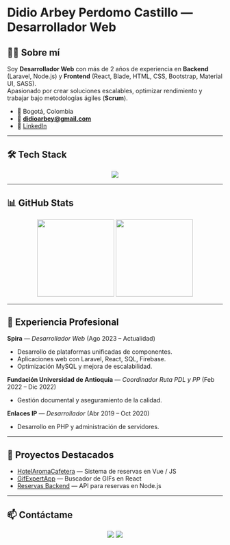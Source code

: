 # Didio Arbey Perdomo Castillo — Desarrollador Web

## 👨‍💻 Sobre mí
Soy **Desarrollador Web** con más de 2 años de experiencia en **Backend** (Laravel, Node.js) y **Frontend** (React, Blade, HTML, CSS, Bootstrap, Material UI, SASS).  
Apasionado por crear soluciones escalables, optimizar rendimiento y trabajar bajo metodologías ágiles (**Scrum**).

- 📍 Bogotá, Colombia  
- 📧 **didioarbey@gmail.com**  
- 💼 [LinkedIn](https://linkedin.com/in/didio-perdomo-6a4374114)

---

## 🛠 Tech Stack
<p align="center">
  <img src="https://skillicons.dev/icons?i=php,laravel,nodejs,react,html,css,bootstrap,sass,materialui,jquery,mysql,git,github,gitlab,vscode,linux" />
</p>

---

## 📊 GitHub Stats
<p align="center">
  <img src="https://github-readme-stats.vercel.app/api?username=DidioArbey&show_icons=true&theme=tokyonight&count_private=true" height="180em" />
  <img src="https://github-readme-streak-stats.herokuapp.com/?user=DidioArbey&theme=tokyonight" height="180em" />
</p>

---

## 🚀 Experiencia Profesional
**Spira** — *Desarrollador Web* (Ago 2023 – Actualidad)  
- Desarrollo de plataformas unificadas de componentes.  
- Aplicaciones web con Laravel, React, SQL, Firebase.  
- Optimización MySQL y mejora de escalabilidad.  

**Fundación Universidad de Antioquia** — *Coordinador Ruta PDL y PP* (Feb 2022 – Dic 2022)  
- Gestión documental y aseguramiento de la calidad.  

**Enlaces IP** — *Desarrollador* (Abr 2019 – Oct 2020)  
- Desarrollo en PHP y administración de servidores.

---

## 📌 Proyectos Destacados
- [HotelAromaCafetera](https://github.com/DidioArbey/HotelAromaCafetera) — Sistema de reservas en Vue / JS  
- [GifExpertApp](https://github.com/DidioArbey/GifExpertApp) — Buscador de GIFs en React  
- [Reservas Backend](https://github.com/DidioArbey/ReservasBack) — API para reservas en Node.js  

---

## 📫 Contáctame
<p align="center">
  <a href="mailto:didioarbey@gmail.com"><img src="https://img.shields.io/badge/Gmail-didioarbey@gmail.com-D14836?style=for-the-badge&logo=gmail&logoColor=white" /></a>
  <a href="https://linkedin.com/in/didio-perdomo-6a4374114"><img src="https://img.shields.io/badge/LinkedIn-Didio%20Arbey-0A66C2?style=for-the-badge&logo=linkedin&logoColor=white" /></a>
</p>
